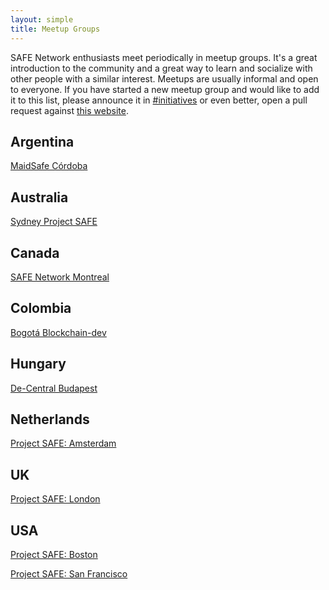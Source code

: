 ```yaml
---
layout: simple
title: Meetup Groups
---
```


SAFE Network enthusiasts meet periodically in meetup
groups. It's a great introduction to the community and a great way to
learn and socialize with other people with a similar interest. Meetups are usually informal and open to
everyone. If you have started a new meetup group and would like to add it to
this list, please announce it in [#initiatives](https://forum.safenetwork.io/c/community/initiatives) or
even better, open a pull request against
[this website](https://github.com/safenetwork/safenetwork.org/blob/gh-pages/meetup-groups.md).

## Argentina

[MaidSafe Córdoba](http://www.meetup.com/MaidSafe-Cordoba/)

## Australia

[Sydney Project SAFE](http://www.meetup.com/Sydney-Project-SAFE/)

## Canada

[SAFE Network Montreal](https://montreal.safenetwork.org/)

## Colombia

[Bogotá Blockchain-dev](http://www.meetup.com/Bogota-Blockchain-dev-Bitcoin-Ethereum-etc-Meetup/)

## Hungary

[De-Central Budapest](http://www.meetup.com/De-Central-Budapest/)

## Netherlands

[Project SAFE: Amsterdam](http://www.meetup.com/maidsafe/)

## UK

[Project SAFE: London](http://www.meetup.com/Project-SAFE-London/)

## USA

[Project SAFE: Boston](http://www.meetup.com/Project-SAFE-Boston/)

[Project SAFE: San Francisco](http://www.meetup.com/Project-SAFE-San-Francisco/)

